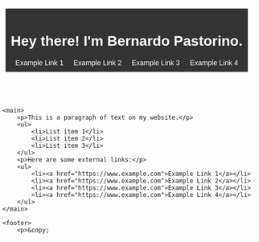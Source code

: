 <!DOCTYPE html>
<html>
<head>
	<meta name="viewport" content="width=device-width, initial-scale=1.0">
	<title>Hey there! I'm Bernardo Pastorino.</title>
	<style>
		body {
			font-family: sans-serif;
			margin: 0;
			padding: 0;
			display: flex;
			flex-direction: column;
			align-items: center;
			justify-content: center;
			min-height: 100vh;
		}
		header {
			background-color: #333;
			color: white;
			padding: 10px;
			display: flex;
			flex-direction: column;
			align-items: center;
		}
		nav ul {
			list-style: none;
			margin: 0;
			padding: 0;
			display: flex;
			flex-wrap: wrap;
			justify-content: center;
		}
		nav li {
			margin: 0 10px;
		}
		nav a {
			color: white;
			text-decoration: none;
		}
		main {
			padding: 20px;
			max-width: 800px;
			margin: auto;
		}
		ul {
			list-style: none;
			padding: 0;
			margin: 0;
		}
		li {
			margin: 10px 0;
		}
		@media (max-width: 600px) {
			header {
				flex-direction: row;
				justify-content: space-between;
				align-items: center;
			}
			nav {
				order: 2;
			}
			h1 {
				order: 1;
			}
			main {
				padding: 10px;
			}
			nav ul {
				flex-direction: column;
			}
			nav li {
				margin: 5px 0;
			}
		}
	</style>
</head>
<body>
	<header>
		<h1>Hey there! I'm Bernardo Pastorino.</h1>
		<nav>
			<ul>
				<li><a href="https://www.example.com">Example Link 1</a></li>
				<li><a href="https://www.example.com">Example Link 2</a></li>
				<li><a href="https://www.example.com">Example Link 3</a></li>
				<li><a href="https://www.example.com">Example Link 4</a></li>
			</ul>
		</nav>
	</header>

	<main>
		<p>This is a paragraph of text on my website.</p>
		<ul>
			<li>List item 1</li>
			<li>List item 2</li>
			<li>List item 3</li>
		</ul>
		<p>Here are some external links:</p>
		<ul>
			<li><a href="https://www.example.com">Example Link 1</a></li>
			<li><a href="https://www.example.com">Example Link 2</a></li>
			<li><a href="https://www.example.com">Example Link 3</a></li>
			<li><a href="https://www.example.com">Example Link 4</a></li>
		</ul>
	</main>

	<footer>
		<p>&copy; 
